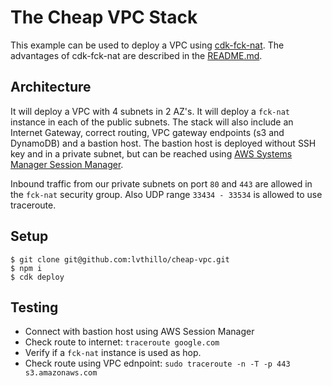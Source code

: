 # The Cheap VPC Stack

This example can be used to deploy a VPC using [cdk-fck-nat](https://github.com/AndrewGuenther/cdk-fck-nat).
The advantages of cdk-fck-nat are described in the [README.md](https://github.com/AndrewGuenther/cdk-fck-nat/blob/main/README.md).

## Architecture
It will deploy a VPC with 4 subnets in 2 AZ's. It will deploy a `fck-nat` instance in each of the public subnets.
The stack will also include an Internet Gateway, correct routing, VPC gateway endpoints (s3 and DynamoDB) and a bastion host. The bastion host is deployed without SSH key and in a private subnet, but can be reached using [AWS Systems Manager Session Manager](https://docs.aws.amazon.com/systems-manager/latest/userguide/session-manager.html).

Inbound traffic from our private subnets on port `80` and `443` are allowed in the `fck-nat` security group.
Also UDP range `33434 - 33534` is allowed to use traceroute.

## Setup

```
$ git clone git@github.com:lvthillo/cheap-vpc.git
$ npm i
$ cdk deploy 
```

## Testing
* Connect with bastion host using AWS Session Manager
* Check route to internet: `traceroute google.com`
* Verify if a `fck-nat` instance is used as hop.
* Check route using VPC ednpoint: `sudo traceroute -n -T -p 443 s3.amazonaws.com`


